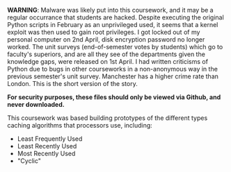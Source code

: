 **WARNING**: Malware was likely put into this coursework, and it may be a regular occurrance that students are hacked. Despite executing the original Python scripts in February as an unprivileged used, it seems that a kernel exploit was then used to gain root privileges. I got locked out of my personal computer on 2nd April, disk encryption password no longer worked. The unit surveys (end-of-semester votes by students) which go to faculty's superiors, and are all they see of the departments given the knowledge gaps, were released on 1st April. I had written criticisms of Python due to bugs in other courseworks in a non-anonymous way in the previous semester's unit survey. Manchester has a higher crime rate than London. This is the short version of the story.

**For security purposes, these files should only be viewed via Github, and never downloaded.**

This coursework was based building prototypes of the different types caching algorithms that processors use, including:

- Least Frequently Used
- Least Recently Used
- Most Recently Used
- "Cyclic"
